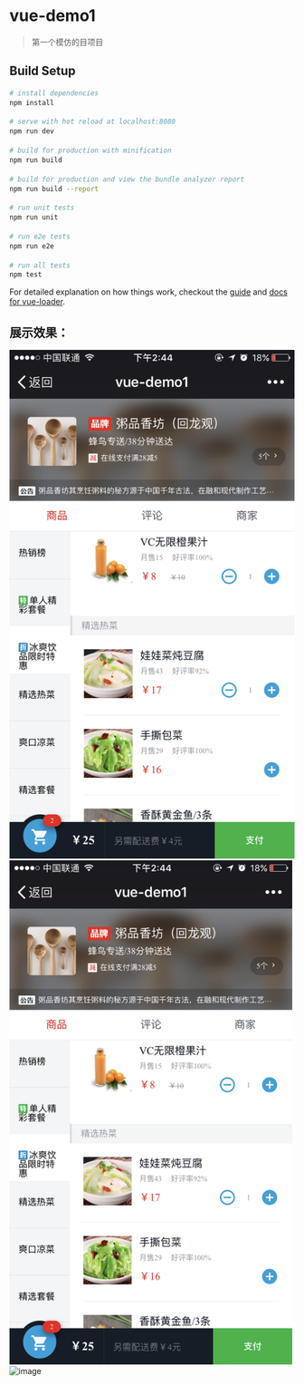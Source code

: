 # vue-demo1

> 第一个模仿的目项目

## Build Setup

``` bash
# install dependencies
npm install

# serve with hot reload at localhost:8080
npm run dev

# build for production with minification
npm run build

# build for production and view the bundle analyzer report
npm run build --report

# run unit tests
npm run unit

# run e2e tests
npm run e2e

# run all tests
npm test
```

For detailed explanation on how things work, checkout the [guide](http://vuejs-templates.github.io/webpack/) and [docs for vue-loader](http://vuejs.github.io/vue-loader).

## 展示效果：

![image](https://github.com/MesopotamiazZ/vue-wm/raw/master/resource/demo1.jpeg)
<img src="https://github.com/MesopotamiazZ/vue-wm/raw/master/resource/demo1.jpeg" width="500px"/>
![image](https://github.com/oukingtim/king-admin/blob/master/screenshots/login.png)
